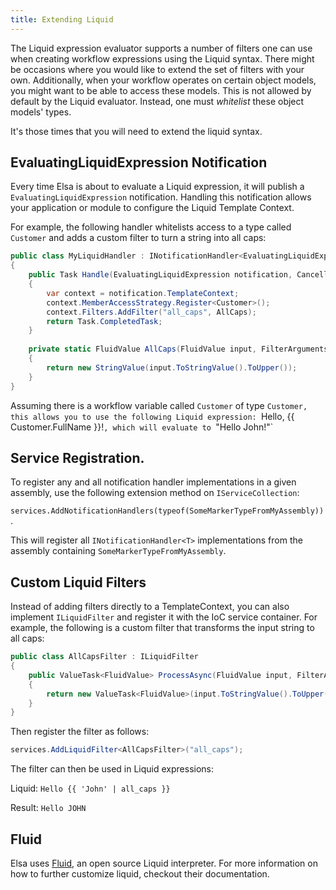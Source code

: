 ```yaml
---
title: Extending Liquid
---
```


The Liquid expression evaluator supports a number of filters one can use when creating workflow expressions using the Liquid syntax.
There might be occasions where you would like to extend the set of filters with your own.
Additionally, when your workflow operates on certain object models, you might want to be able to access these models. This is not allowed by default by the Liquid evaluator.
Instead, one must *whitelist* these object models' types.  

It's those times that you will need to extend the liquid syntax.

## EvaluatingLiquidExpression Notification

Every time Elsa is about to evaluate a Liquid expression, it will publish a `EvaluatingLiquidExpression` notification. Handling this notification allows your application or module to configure the Liquid Template Context.

For example, the following handler whitelists access to a type called `Customer` and adds a custom filter to turn a string into all caps:

```c#
public class MyLiquidHandler : INotificationHandler<EvaluatingLiquidExpression>
{
    public Task Handle(EvaluatingLiquidExpression notification, CancellationToken cancellationToken)
    {
        var context = notification.TemplateContext;
        context.MemberAccessStrategy.Register<Customer>();
        context.Filters.AddFilter("all_caps", AllCaps);
        return Task.CompletedTask;
    }
    
    private static FluidValue AllCaps(FluidValue input, FilterArguments arguments, TemplateContext context)
    {
        return new StringValue(input.ToStringValue().ToUpper());
    }
}
```

Assuming there is a workflow variable called `Customer` of type `Customer, this allows you to use the following Liquid expression: `Hello, {{ Customer.FullName }}!`, which will evaluate to `"Hello John!"`

## Service Registration.
To register any and all notification handler implementations in a given assembly, use the following extension method on `IServiceCollection`:

`services.AddNotificationHandlers(typeof(SomeMarkerTypeFromMyAssembly))`.

This will register all `INotificationHandler<T>` implementations from the assembly containing `SomeMarkerTypeFromMyAssembly`. 

## Custom Liquid Filters

Instead of adding filters directly to a TemplateContext, you can also implement `ILiquidFilter` and register it with the IoC service container.
For example, the following is a custom filter that transforms the input string to all caps:

```c#
public class AllCapsFilter : ILiquidFilter
{
    public ValueTask<FluidValue> ProcessAsync(FluidValue input, FilterArguments arguments, TemplateContext context)
    {
        return new ValueTask<FluidValue>(input.ToStringValue().ToUpper());
    }
} 
```

Then register the filter as follows:

```c#
services.AddLiquidFilter<AllCapsFilter>("all_caps");
```

The filter can then be used in Liquid expressions: 

Liquid: `Hello {{ 'John' | all_caps }}`

Result: `Hello JOHN`

## Fluid

Elsa uses [Fluid](https://github.com/sebastienros/fluid), an open source Liquid interpreter. For more information on how to further customize liquid, checkout their documentation. 